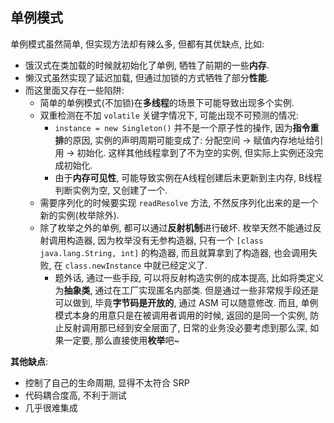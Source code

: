 ## 单例模式

单例模式虽然简单, 但实现方法却有辣么多, 但都有其优缺点, 比如:

* 饿汉式在类加载的时候就初始化了单例, 牺牲了前期的一些**内存**.
* 懒汉式虽然实现了延迟加载, 但通过加锁的方式牺牲了部分**性能**.
* 而这里面又存在一些陷阱:
  * 简单的单例模式(不加锁)在**多线程**的场景下可能导致出现多个实例.
  * 双重检测在不加 `volatile` 关键字情况下, 可能出现不可预测的情况:
    * `instance = new Singleton()` 并不是一个原子性的操作, 因为**指令重排**的原因, 实例的声明周期可能变成了: 分配空间 -> 赋值内存地址给引用 -> 初始化. 这样其他线程拿到了不为空的实例, 但实际上实例还没完成初始化.
    * 由于**内存可见性**, 可能导致实例在A线程创建后未更新到主内存, B线程判断实例为空, 又创建了一个.
  * 需要序列化的时候要实现 `readResolve` 方法, 不然反序列化出来的是一个新的实例(枚举除外).
  * 除了枚举之外的单例, 都可以通过**反射机制**进行破坏. 枚举天然不能通过反射调用构造器, 因为枚举没有无参构造器, 只有一个 `[class java.lang.String, int]` 的构造器, 而且就算拿到了构造器, 也会调用失败, 在 `class.newInstance` 中就已经定义了.
    * 题外话, 通过一些手段, 可以将反射构造实例的成本提高, 比如将类定义为**抽象类**, 通过在工厂实现匿名内部类. 但是通过一些非常规手段还是可以做到, 毕竟**字节码是开放的**, 通过 ASM 可以随意修改. 而且, 单例模式本身的用意只是在被调用者调用的时候, 返回的是同一个实例, 防止反射调用那已经到安全层面了, 日常的业务没必要考虑到那么深, 如果一定要, 那么直接使用**枚举**吧~
    

**其他缺点**:
* 控制了自己的生命周期, 显得不太符合 SRP
* 代码耦合度高, 不利于测试
* 几乎很难集成


